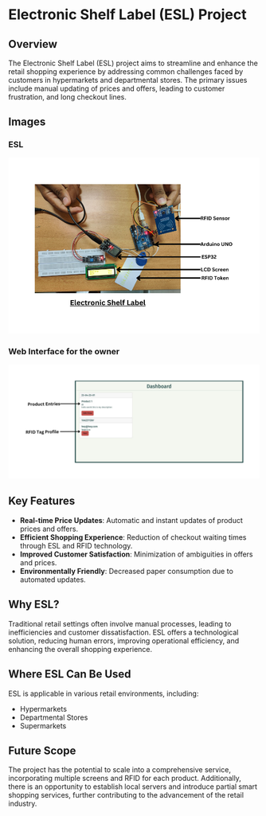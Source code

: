 # Electronic Shelf Label (ESL) Project

## Overview

The Electronic Shelf Label (ESL) project aims to streamline and enhance the retail shopping experience by addressing common challenges faced by customers in hypermarkets and departmental stores. The primary issues include manual updating of prices and offers, leading to customer frustration, and long checkout lines.

## Images

### ESL

![ESL](./images/esl.png)

### Web Interface for the owner

![OwnerInterface](./images/web_interface.png)

## Key Features

- **Real-time Price Updates**: Automatic and instant updates of product prices and offers.
- **Efficient Shopping Experience**: Reduction of checkout waiting times through ESL and RFID technology.
- **Improved Customer Satisfaction**: Minimization of ambiguities in offers and prices.
- **Environmentally Friendly**: Decreased paper consumption due to automated updates.

## Why ESL?

Traditional retail settings often involve manual processes, leading to inefficiencies and customer dissatisfaction. ESL offers a technological solution, reducing human errors, improving operational efficiency, and enhancing the overall shopping experience.

## Where ESL Can Be Used

ESL is applicable in various retail environments, including:

- Hypermarkets
- Departmental Stores
- Supermarkets

## Future Scope

The project has the potential to scale into a comprehensive service, incorporating multiple screens and RFID for each product. Additionally, there is an opportunity to establish local servers and introduce partial smart shopping services, further contributing to the advancement of the retail industry.
